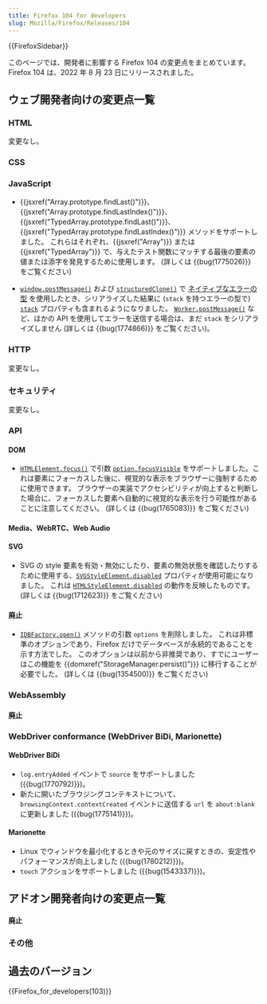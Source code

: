 ```yaml
---
title: Firefox 104 for developers
slug: Mozilla/Firefox/Releases/104
---
```

{{FirefoxSidebar}}

このページでは、開発者に影響する Firefox 104 の変更点をまとめています。Firefox 104 は、2022 年 8 月 23 日にリリースされました。

## ウェブ開発者向けの変更点一覧

### HTML

変更なし。

### CSS

### JavaScript

- {{jsxref("Array.prototype.findLast()")}}、{{jsxref("Array.prototype.findLastIndex()")}}、{{jsxref("TypedArray.prototype.findLast()")}}、{{jsxref("TypedArray.prototype.findLastIndex()")}} メソッドをサポートしました。
  これらはそれぞれ、{{jsxref("Array")}} または {{jsxref("TypedArray")}} で、与えたテスト関数にマッチする最後の要素の値または添字を発見するために使用します。
  (詳しくは {{bug(1775026)}} をご覧ください)

- [`window.postMessage()`](/ja/docs/Web/API/Window/postMessage) および [`structuredClone()`](/ja/docs/Web/API/structuredClone) で [ネイティブなエラーの型](/ja/docs/Web/JavaScript/Reference/Global_Objects/Error#error_types) を使用したとき、シリアライズした結果に (`stack` を持つエラーの型で) [`stack`](/ja/docs/Web/JavaScript/Reference/Global_Objects/Error/stack) プロパティも含まれるようになりました。
  [`Worker.postMessage()`](/ja/docs/Web/API/Worker/postMessage) など、ほかの API を使用してエラーを送信する場合は、まだ `stack` をシリアライズしません
  (詳しくは {{bug(1774866)}} をご覧ください)。

### HTTP

変更なし。

### セキュリティ

変更なし。

### API

#### DOM

- [`HTMLElement.focus()`](/ja/docs/Web/API/HTMLElement/focus) で引数 [`option.focusVisible`](/ja/docs/Web/API/HTMLElement/focus#focusvisible) をサポートしました。これは要素にフォーカスした後に、視覚的な表示をブラウザーに強制するために使用できます。
  ブラウザーの実装でアクセシビリティが向上すると判断した場合に、フォーカスした要素へ自動的に視覚的な表示を行う可能性があることに注意してください。
  (詳しくは {{bug(1765083)}} をご覧ください)

#### Media、WebRTC、Web Audio

#### SVG

- SVG の style 要素を有効・無効にしたり、要素の無効状態を確認したりするために使用する、[`SVGStyleElement.disabled`](/ja/docs/Web/API/SVGStyleElement/disabled) プロパティが使用可能になりました。
  これは [`HTMLStyleElement.disabled`](/ja/docs/Web/API/HTMLStyleElement/disabled) の動作を反映したものです。
  (詳しくは {{bug(1712623)}} をご覧ください)

#### 廃止

- [`IDBFactory.open()`](/ja/docs/Web/API/IDBFactory/open) メソッドの引数 `options` を削除しました。
  これは非標準のオプションであり、Firefox だけでデータベースが永続的であることを示す方法でした。
  このオプションは以前から非推奨であり、すでにユーザーはこの機能を {{domxref("StorageManager.persist()")}} に移行することが必要でした。
  (詳しくは {{bug(1354500)}} をご覧ください)

### WebAssembly

#### 廃止

### WebDriver conformance (WebDriver BiDi, Marionette)

#### WebDriver BiDi

- `log.entryAdded` イベントで `source` をサポートしました ({{bug(1770792)}})。
- 新たに開いたブラウジングコンテキストについて、`browsingContext.contextCreated` イベントに送信する `url` を `about:blank` に更新しました ({{bug(1775141)}})。

#### Marionette

- Linux でウィンドウを最小化するときや元のサイズに戻すときの、安定性やパフォーマンスが向上しました ({{bug(1780212)}})。
- `touch` アクションをサポートしました ({{bug(1543337)}})。

## アドオン開発者向けの変更点一覧

#### 廃止

### その他

## 過去のバージョン

{{Firefox_for_developers(103)}}
